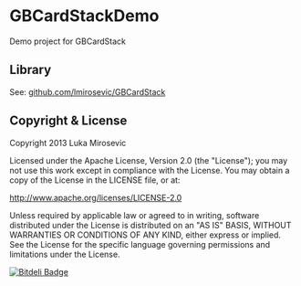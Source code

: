 GBCardStackDemo
============

Demo project for GBCardStack

Library
------------

See: [github.com/lmirosevic/GBCardStack](https://github.com/lmirosevic/GBCardStack)

Copyright & License
------------

Copyright 2013 Luka Mirosevic

Licensed under the Apache License, Version 2.0 (the "License"); you may not use this work except in compliance with the License. You may obtain a copy of the License in the LICENSE file, or at:

http://www.apache.org/licenses/LICENSE-2.0

Unless required by applicable law or agreed to in writing, software distributed under the License is distributed on an "AS IS" BASIS, WITHOUT WARRANTIES OR CONDITIONS OF ANY KIND, either express or implied. See the License for the specific language governing permissions and limitations under the License.

[![Bitdeli Badge](https://d2weczhvl823v0.cloudfront.net/lmirosevic/gbcardstackdemo/trend.png)](https://bitdeli.com/free "Bitdeli Badge")

